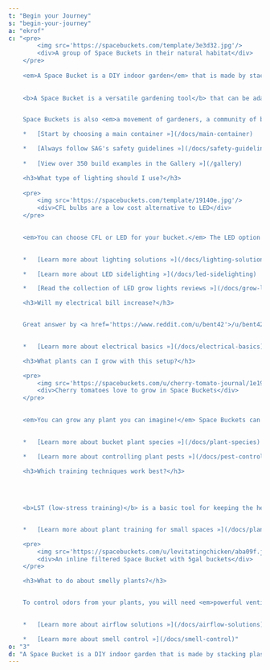 ```yaml
---
t: "Begin your Journey"
s: "begin-your-journey"
a: "ekrof"
c: "<pre>
        <img src='https://spacebuckets.com/template/3e3d32.jpg'/>
        <div>A group of Space Buckets in their natural habitat</div>
    </pre>
    
    <em>A Space Bucket is a DIY indoor garden</em> that is made by stacking plastic containers alongside [lighting (CFL or LED)](/docs/lighting-solutions) and [airflow (PC or other fans)](/docs/airflow-solutions). It is an intensive growth chamber that can be used to grow many kinds of plants. 
    
    
    <b>A Space Bucket is a versatile gardening tool</b> that can be adapted to the users needs. Every variable of its environment can be <b>tweaked and upgraded</b>: for example, some species may require more light intensity than others, or different humidity conditions.


    Space Buckets is also <em>a movement of gardeners, a community of botanically inclined individuals</em> who like to grow plants indoors and share information freely. The <a href='https://www.reddit.com/r/SpaceBuckets'>/r/SpaceBuckets subreddit</a> is our main forum, and this website is its companion. Bucketeers are open, friendly and thorough, as the [manifesto states](/docs/manifesto).

    *   [Start by choosing a main container »](/docs/main-container)

    *   [Always follow SAG's safety guidelines »](/docs/safety-guidelines)
    
    *   [View over 350 build examples in the Gallery »](/gallery)

    <h3>What type of lighting should I use?</h3>
    
    <pre>
        <img src='https://spacebuckets.com/template/19140e.jpg'/>
        <div>CFL bulbs are a low cost alternative to LED</div>
    </pre>            
    

    <em>You can choose CFL or LED for your bucket.</em> The LED option can be solved with a [UFO LED grow light](https://amzn.to/3nnX3eV). The recommended size is the '180w' model for a typical 5gal Space Bucket. If you go the CFL route, about [4x23w bulbs will be needed](https://amzn.to/393Ihl2). You can [mix light spectrums](/docs/mixing-colors) (like 2700K and 6500K) during the whole life of the plant, though warm-white is preferred for all around plant growth. <b>Either configuration can be used along [5630SMD LED light strips](https://amzn.to/3hj99Cn)</b>. These lights stick to the walls of the bucket for extra photosynthesis.
    

    *   [Learn more about lighting solutions »](/docs/lighting-solutions)

    *   [Learn more about LED sidelighting »](/docs/led-sidelighting)

    *   [Read the collection of LED grow lights reviews »](/docs/grow-lights)

    <h3>Will my electrical bill increase?</h3>


    Great answer by <a href='https://www.reddit.com/u/bent42'>/u/bent42</a>: <i>'There are two factors: <b>the wattage of your lights, and your cost per Kilowatt.</b> Electricity is billed by the Kilowatt/hour. So if you know the ['true' watts of your lights](/docs/equivalent-wattage) (and fans) and how long they are on, you can easily calculate the cost. For example: 150 watts total x 24 hours of veg = 3600 watts in 24 hours, or 3.6 kilowatts a day. The average price per kilowatt/hour in the US is around 12 cents, so 3.6*$0.12=$0.43/day in veg, or about $13/mo, and about half that in flower.'</i>
  

    *   [Learn more about electrical basics »](/docs/electrical-basics)

    <h3>What plants can I grow with this setup?</h3>    

    <pre>
        <img src='https://spacebuckets.com/u/cherry-tomato-journal/1e190b.jpg'/>
        <div>Cherry tomatoes love to grow in Space Buckets</div>
    </pre>      
    

    <em>You can grow any plant you can imagine!</em> Space Buckets can be used for the entire life of most plants, and also works great for germinating seeds or maintaining clones. You will see that Cannabis is a very popular choice among bucketeers, but its not the only thing that thrives in this DIY indoor garden. Users from the [subreddit community](https://www.reddit.com/r/SpaceBuckets) have grown <b>Tomatoes, Peppers, Dill, Chives, Basil, and even Wasabi and Avocado!</b> All plants enjoy the bucket garden, especially herbs and fruits. You are invited to try new types of plants, every species deserves a bucket. Plant experimentation is encouraged! Why not some SB avocados, succulents or potatoes?
    

    *   [Learn more about bucket plant species »](/docs/plant-species)

    *   [Learn more about controlling plant pests »](/docs/pest-control)
                  
    <h3>Which training techniques work best?</h3>
    

    

    <b>LST (low-stress training)</b> is a basic tool for keeping the height of the plant under control. You can use hooks to tie the branches to the soil or the side of the pot. You can even create a <b>SCROG net</b> to grow as horizontally as possible. <b>Topping</b> is another recommended training technique for a bucket grow: you have to cut the top-most growth of the plant. This will cause it to bush out, and two tops will appear from the 'shoulders' of the node. <b>Pruning</b> can be a good idea too: you can remove some leaves if they're blocking too much light from the tops. This is better done in moderation.


    *   [Learn more about plant training for small spaces »](/docs/plant-training)

    <pre>
        <img src='https://spacebuckets.com/u/levitatingchicken/aba09f.jpg'/>
        <div>An inline filtered Space Bucket with 5gal buckets</div>
    </pre>

    <h3>What to do about smelly plants?</h3>


    To control odors from your plants, you will need <em>powerful ventilation and some type of carbon filter</em>. If you want to get rid of mostly all the smell, you should look into [inline fans and filters](https://amzn.to/3z4Cdnh), which can be connected with ducting to one or more buckets. Another option is <b>[ONA gel](https://amzn.to/3nsOJKW)</b>, as SAG says: 'ONA does wonders particularly during a harvest where a simple charcoal filter may not cut it'. You have to put the gel outside of the bucket, near the exhaust fan.
    

    *   [Learn more about airflow solutions »](/docs/airflow-solutions)

    *   [Learn more about smell control »](/docs/smell-control)"
o: "3"
d: "A Space Bucket is a DIY indoor garden that is made by stacking plastic containers alongside lighting (CFL or LED) and airflow (PC or other fans). It is an enclosed growth chamber that can be used to garden many kinds of plants. A Space Bucket is a versatile gardening tool that can be adapted to the users needs."
---
```

